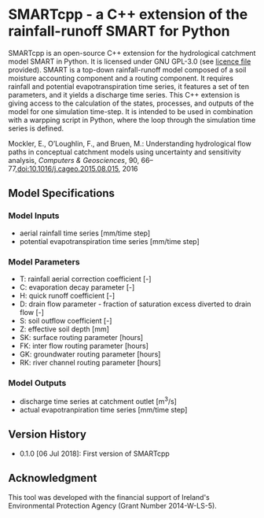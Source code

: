 # SMARTcpp - a C++ extension of the rainfall-runoff SMART for Python

SMARTcpp is an open-source C++ extension for the hydrological catchment model SMART in Python. It is licensed under GNU GPL-3.0 (see [licence file](LICENCE.md) provided). SMART is a top-down rainfall-runoff model composed of a soil moisture accounting component and a routing component. It requires rainfall and potential evapotranspiration time series, it features a set of ten parameters, and it yields a discharge time series. This C++ extension is giving access to the calculation of the states, processes, and outputs of the model for one simulation time-step. It is intended to be used in combination with a warpping script in Python, where the loop through the simulation time series is defined.

Mockler, E., O’Loughlin, F., and Bruen, M.: Understanding hydrological flow paths in conceptual catchment models using uncertainty and sensitivity analysis, *Computers & Geosciences*, 90, 66–77,[doi:10.1016/j.cageo.2015.08.015](https://dx.doi.org/10.1016/j.cageo.2015.08.015), 2016

## Model Specifications

### Model Inputs

* aerial rainfall time series [mm/time step]
* potential evapotranspiration time series [mm/time step]

### Model Parameters

* T: rainfall aerial correction coefficient [-]
* C: evaporation decay parameter [-]
* H: quick runoff coefficient [-]
* D: drain flow parameter - fraction of saturation excess diverted to drain flow [-]
* S: soil outflow coefficient [-]
* Z: effective soil depth [mm]
* SK: surface routing parameter [hours]
* FK: inter flow routing parameter [hours]
* GK: groundwater routing parameter [hours]
* RK: river channel routing parameter [hours]

### Model Outputs

* discharge time series at catchment outlet [m<sup>3</sup>/s]
* actual evapotranpiration time series [mm/time step]

## Version History

* 0.1.0 [06 Jul 2018]: First version of SMARTcpp

## Acknowledgment

This tool was developed with the financial support of Ireland's Environmental Protection Agency (Grant Number 2014-W-LS-5).
